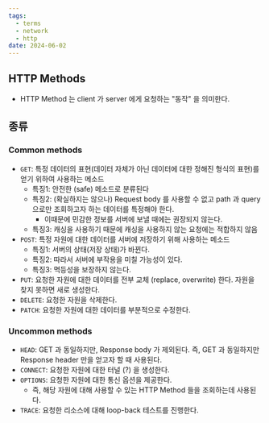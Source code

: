 ```yaml
---
tags:
  - terms
  - network
  - http
date: 2024-06-02
---
```

## HTTP Methods

- HTTP Method 는 client 가 server 에게 요청하는 "동작" 을 의미한다.

## 종류

### Common methods

- `GET`: 특정 데이터의 표현(데이터 자체가 아닌 데이터에 대한 정해진 형식의 표현)를 얻기 위하여 사용하는 메소드
    - 특징1: 안전한 (safe) 메소드로 분류된다
    - 특징2: (확실하지는 않으나) Request body 를 사용할 수 없고 path 과 query 으로만 조회하고자 하는 데이터를 특정해야 한다.
        - 이때문에 민감한 정보를 서버에 보낼 때에는 권장되지 않는다.
    - 특징3: 캐싱을 사용하기 때문에 캐싱을 사용하지 않는 요청에는 적합하지 않음
- `POST`: 특정 자원에 대한 데이터를 서버에 저장하기 위해 사용하는 메소드
    - 특징1: 서버의 상태(저장 상태)가 바뀐다.
    - 특징2: 따라서 서버에 부작용을 미칠 가능성이 있다.
    - 특징3: 멱등성을 보장하지 않는다.
- `PUT`: 요청한 자원에 대한 데이터를 전부 교체 (replace, overwrite) 한다. 자원을 찾지 못하면 새로 생성한다.
- `DELETE`: 요청한 자원을 삭제한다.
- `PATCH`: 요청한 자원에 대한 데이터를 부분적으로 수정한다.

### Uncommon methods

- `HEAD`: GET 과 동일하지만, Response body 가 제외된다. 즉, GET 과 동일하지만 Response header 만을 얻고자 할 때 사용된다.
- `CONNECT`: 요청한 자원에 대한 터널 (?) 을 생성한다.
- `OPTIONS`: 요청한 자원에 대한 통신 옵션을 제공한다.
    - 즉, 해당 자원에 대해 사용할 수 있는 HTTP Method 들을 조회하는데 사용된다.
- `TRACE`: 요청한 리소스에 대해 loop-back 테스트를 진행한다.
